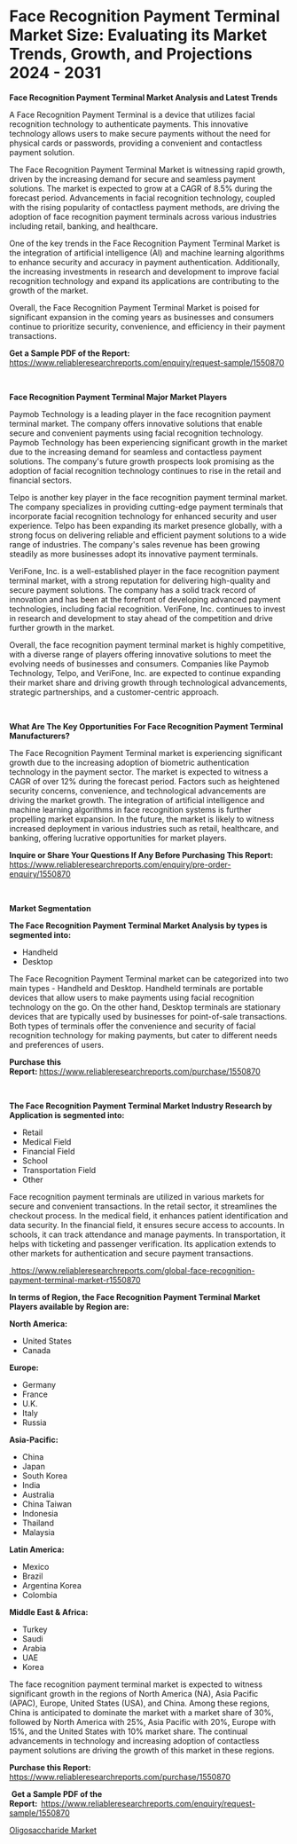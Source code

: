 <p><h1>Face Recognition Payment Terminal Market Size: Evaluating its Market Trends, Growth, and Projections 2024 - 2031</h1></p><p><strong>Face Recognition Payment Terminal Market Analysis and Latest Trends</strong></p>
<p><p>A Face Recognition Payment Terminal is a device that utilizes facial recognition technology to authenticate payments. This innovative technology allows users to make secure payments without the need for physical cards or passwords, providing a convenient and contactless payment solution.</p><p>The Face Recognition Payment Terminal Market is witnessing rapid growth, driven by the increasing demand for secure and seamless payment solutions. The market is expected to grow at a CAGR of 8.5% during the forecast period. Advancements in facial recognition technology, coupled with the rising popularity of contactless payment methods, are driving the adoption of face recognition payment terminals across various industries including retail, banking, and healthcare.</p><p>One of the key trends in the Face Recognition Payment Terminal Market is the integration of artificial intelligence (AI) and machine learning algorithms to enhance security and accuracy in payment authentication. Additionally, the increasing investments in research and development to improve facial recognition technology and expand its applications are contributing to the growth of the market.</p><p>Overall, the Face Recognition Payment Terminal Market is poised for significant expansion in the coming years as businesses and consumers continue to prioritize security, convenience, and efficiency in their payment transactions.</p></p>
<p><strong>Get a Sample PDF of the Report:&nbsp;</strong> <a href="https://www.reliableresearchreports.com/enquiry/request-sample/1550870">https://www.reliableresearchreports.com/enquiry/request-sample/1550870</a></p>
<p>&nbsp;</p>
<p><strong>Face Recognition Payment Terminal Major Market Players</strong></p>
<p><p>Paymob Technology is a leading player in the face recognition payment terminal market. The company offers innovative solutions that enable secure and convenient payments using facial recognition technology. Paymob Technology has been experiencing significant growth in the market due to the increasing demand for seamless and contactless payment solutions. The company's future growth prospects look promising as the adoption of facial recognition technology continues to rise in the retail and financial sectors.</p><p>Telpo is another key player in the face recognition payment terminal market. The company specializes in providing cutting-edge payment terminals that incorporate facial recognition technology for enhanced security and user experience. Telpo has been expanding its market presence globally, with a strong focus on delivering reliable and efficient payment solutions to a wide range of industries. The company's sales revenue has been growing steadily as more businesses adopt its innovative payment terminals.</p><p>VeriFone, Inc. is a well-established player in the face recognition payment terminal market, with a strong reputation for delivering high-quality and secure payment solutions. The company has a solid track record of innovation and has been at the forefront of developing advanced payment technologies, including facial recognition. VeriFone, Inc. continues to invest in research and development to stay ahead of the competition and drive further growth in the market.</p><p>Overall, the face recognition payment terminal market is highly competitive, with a diverse range of players offering innovative solutions to meet the evolving needs of businesses and consumers. Companies like Paymob Technology, Telpo, and VeriFone, Inc. are expected to continue expanding their market share and driving growth through technological advancements, strategic partnerships, and a customer-centric approach.</p></p>
<p>&nbsp;</p>
<p><strong>What Are The Key Opportunities For Face Recognition Payment Terminal Manufacturers?</strong></p>
<p><p>The Face Recognition Payment Terminal market is experiencing significant growth due to the increasing adoption of biometric authentication technology in the payment sector. The market is expected to witness a CAGR of over 12% during the forecast period. Factors such as heightened security concerns, convenience, and technological advancements are driving the market growth. The integration of artificial intelligence and machine learning algorithms in face recognition systems is further propelling market expansion. In the future, the market is likely to witness increased deployment in various industries such as retail, healthcare, and banking, offering lucrative opportunities for market players.</p></p>
<p><strong>Inquire or Share Your Questions If Any Before Purchasing This Report:</strong> <a href="https://www.reliableresearchreports.com/enquiry/pre-order-enquiry/1550870">https://www.reliableresearchreports.com/enquiry/pre-order-enquiry/1550870</a></p>
<p>&nbsp;</p>
<p><strong>Market Segmentation</strong></p>
<p><strong>The Face Recognition Payment Terminal Market Analysis by types is segmented into:</strong></p>
<p><ul><li>Handheld</li><li>Desktop</li></ul></p>
<p><p>The Face Recognition Payment Terminal market can be categorized into two main types - Handheld and Desktop. Handheld terminals are portable devices that allow users to make payments using facial recognition technology on the go. On the other hand, Desktop terminals are stationary devices that are typically used by businesses for point-of-sale transactions. Both types of terminals offer the convenience and security of facial recognition technology for making payments, but cater to different needs and preferences of users.</p></p>
<p><strong>Purchase this Report:&nbsp;</strong><a href="https://www.reliableresearchreports.com/purchase/1550870">https://www.reliableresearchreports.com/purchase/1550870</a></p>
<p>&nbsp;</p>
<p><strong>The Face Recognition Payment Terminal Market Industry Research by Application is segmented into:</strong></p>
<p><ul><li>Retail</li><li>Medical Field</li><li>Financial Field</li><li>School</li><li>Transportation Field</li><li>Other</li></ul></p>
<p><p>Face recognition payment terminals are utilized in various markets for secure and convenient transactions. In the retail sector, it streamlines the checkout process. In the medical field, it enhances patient identification and data security. In the financial field, it ensures secure access to accounts. In schools, it can track attendance and manage payments. In transportation, it helps with ticketing and passenger verification. Its application extends to other markets for authentication and secure payment transactions.</p></p>
<p><a href="https://www.reliableresearchreports.com/global-face-recognition-payment-terminal-market-r1550870">&nbsp;https://www.reliableresearchreports.com/global-face-recognition-payment-terminal-market-r1550870</a></p>
<p><strong>In terms of Region, the Face Recognition Payment Terminal Market Players available by Region are:</strong></p>
<p>
    <p> <strong> North America: </strong>
        <ul>
            <li>United States</li>
            <li>Canada</li>
        </ul>
        </p> 
    <p> <strong> Europe: </strong>
        <ul>
            <li>Germany</li>
            <li>France</li>
            <li>U.K.</li>
            <li>Italy</li>
            <li>Russia</li>
        </ul>
        </p> 
    <p> <strong> Asia-Pacific: </strong>
        <ul>
            <li>China</li>
            <li>Japan</li>
            <li>South Korea</li>
            <li>India</li>
            <li>Australia</li>
            <li>China Taiwan</li>
            <li>Indonesia</li>
            <li>Thailand</li>
            <li>Malaysia</li>
        </ul>
        </p> 
    <p> <strong> Latin America: </strong>
        <ul>
            <li>Mexico</li>
            <li>Brazil</li>
            <li>Argentina Korea</li>
            <li>Colombia</li>
        </ul>
        </p> 
    <p> <strong> Middle East & Africa: </strong>
        <ul>
            <li>Turkey</li>
            <li>Saudi</li>
            <li>Arabia</li>
            <li>UAE</li>
            <li>Korea</li>
        </ul>
    </p>
    </p>
<p><p>The face recognition payment terminal market is expected to witness significant growth in the regions of North America (NA), Asia Pacific (APAC), Europe, United States (USA), and China. Among these regions, China is anticipated to dominate the market with a market share of 30%, followed by North America with 25%, Asia Pacific with 20%, Europe with 15%, and the United States with 10% market share. The continual advancements in technology and increasing adoption of contactless payment solutions are driving the growth of this market in these regions.</p></p>
<p><strong>Purchase this Report: </strong><a href="https://www.reliableresearchreports.com/purchase/1550870">https://www.reliableresearchreports.com/purchase/1550870</a></p>
<p>&nbsp;<strong>Get a Sample PDF of the Report:&nbsp;&nbsp;</strong><a href="https://www.reliableresearchreports.com/enquiry/request-sample/1550870">https://www.reliableresearchreports.com/enquiry/request-sample/1550870</a></p>
<p><strong></strong></p>
<p><p><a href="https://issuu.com/reportprime-2/docs/oligosaccharide-market-size-2030.pptx">Oligosaccharide Market</a></p></p>